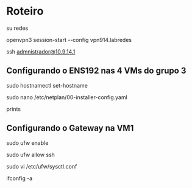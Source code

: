 # Roteiro

su redes

openvpn3 session-start --config vpn914.labredes

ssh admnistrador@10.9.14.1<aluno>

## Configurando o ENS192 nas 4 VMs do grupo 3
  
  sudo hostnamectl set-hostname <hostname>
  
  sudo nano /etc/netplan/00-installer-config.yaml
  
  prints
  
## Configurando o Gateway na VM1
  
  sudo ufw enable
  
  sudo ufw allow ssh
  
  sudo vi /etc/ufw/sysctl.conf
  
  ifconfig -a

